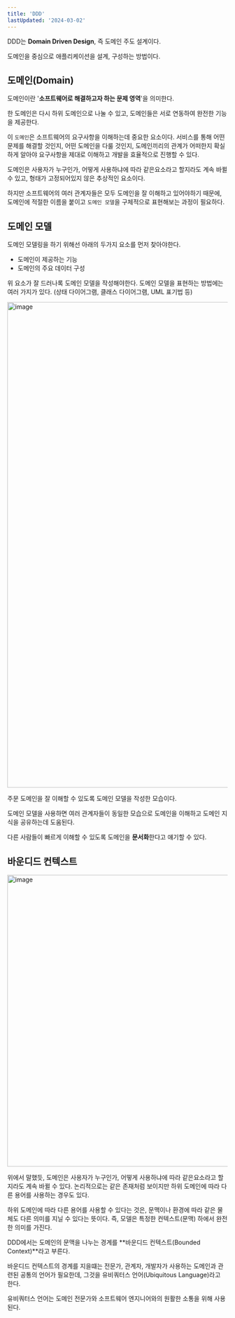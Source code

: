 ```yaml
---
title: 'DDD'
lastUpdated: '2024-03-02'
---
```


DDD는 **Domain Driven Design**, 즉 도메인 주도 설계이다. 

도메인을 중심으로 애플리케이션을 설계, 구성하는 방법이다.

## 도메인(Domain)

도메인이란 '**소프트웨어로 해결하고자 하는 문제 영역**'을 의미한다.

한 도메인은 다시 하위 도메인으로 나눌 수 있고, 도메인들은 서로 연동하여 완전한 기능을 제공한다.

이 `도메인`은 소프트웨어의 요구사항을 이해하는데 중요한 요소이다. 서비스를 통해 어떤 문제를 해결할 것인지, 어떤 도메인을 다룰 것인지, 도메인끼리의 관계가 어떠한지 확실하게 알아야 요구사항을 제대로 이해하고 개발을 효율적으로 진행할 수 있다.

도메인은 사용자가 누구인가, 어떻게 사용하냐에 따라 같은요소라고 할지라도 계속 바뀔 수 있고, 형태가 고정되어있지 않은 추상적인 요소이다.

하지만 소프트웨어의 여러 관계자들은 모두 도메인을 잘 이해하고 있어야하기 때문에, 도메인에 적절한 이름을 붙이고 `도메인 모델`을 구체적으로 표현해보는 과정이 필요하다.

## **도메인 모델**

도메인 모델링을 하기 위해선 아래의 두가지 요소를 먼저 찾아야한다.

- 도메인이 제공하는 기능
- 도메인의 주요 데이터 구성

위 요소가 잘 드러나록 도메인 모델을 작성해야한다. 도메인 모델을 표현하는 방법에는 여러 가지가 있다. (상태 다이어그램, 클래스 다이어그램, UML 표기법 등)

<img width="1107" alt="image" src="https://user-images.githubusercontent.com/81006587/205548506-2ea78315-bbcb-42ee-990f-4edde1768180.png">

주문 도메인을 잘 이해할 수 있도록 도메인 모델을 작성한 모습이다.

도메인 모델을 사용하면 여러 관계자들이 동일한 모습으로 도메인을 이해하고 도메인 지식을 공유하는데 도움된다.

다른 사람들이 빠르게 이해할 수 있도록 도메인을 **문서화**한다고 얘기할 수 있다.

## **바운디드 컨텍스트**

<img width="665" alt="image" src="https://user-images.githubusercontent.com/81006587/205548607-00c5185e-48aa-40d3-84c3-a70b732b0f30.png">

위에서 말했듯, 도메인은 사용자가 누구인가, 어떻게 사용하냐에 따라 같은요소라고 할지라도 계속 바뀔 수 있다. 논리적으로는 같은 존재처럼 보이지만 하위 도메인에 따라 다른 용어를 사용하는 경우도 있다.

하위 도메인에 따라 다른 용어를 사용할 수 있다는 것은, 문맥이나 환경에 따라 같은 물체도 다른 의미를 지닐 수 있다는 뜻이다. 즉, 모델은 특정한 컨텍스트(문맥) 하에서 완전한 의미를 가진다. 

DDD에서는 도메인의 문맥을 나누는 경계를 **바운디드 컨텍스트(Bounded Context)**라고 부른다.

바운디드 컨텍스트의 경계를 지을떄는 전문가, 관계자, 개발자가 사용하는 도메인과 관련된 공통의 언어가 필요한데, 그것을 유비쿼터스 언어(Ubiquitous Language)라고 한다.

유비쿼터스 언어는 도메인 전문가와 소프트웨어 엔지니어와의 원활한 소통을 위해 사용된다.